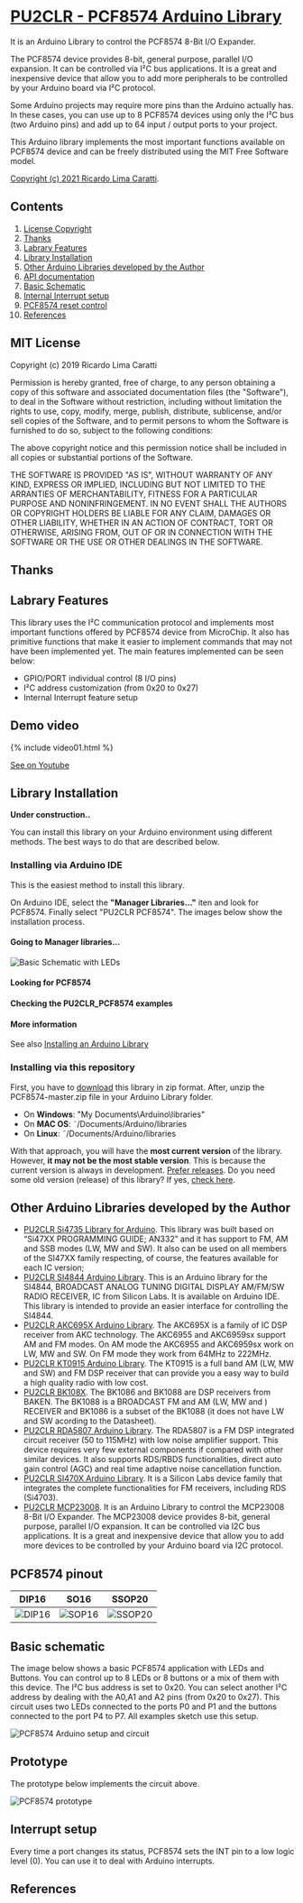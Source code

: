 # [PU2CLR - PCF8574 Arduino Library](https://pu2clr.github.io/PCF8574/)

It is an Arduino Library to control the PCF8574 8-Bit I/O Expander. 

The PCF8574 device provides 8-bit, general purpose, parallel I/O expansion. It can be controlled via I²C bus applications. It is a great and inexpensive device that allow you to add more peripherals to be controlled by your Arduino board via I²C protocol.

Some Arduino projects may require more pins than the Arduino actually has. In these cases, you can use up to 8 PCF8574 devices using only the I²C bus (two Arduino pins) and add up to 64 input / output ports to your project. 


This Arduino library implements the most important functions available on PCF8574 device  and can be freely distributed using the MIT Free Software model. 

[Copyright (c) 2021 Ricardo Lima Caratti](https://pu2clr.github.io/PCF8574/#mit-license).

## Contents

1. [License Copyright](https://pu2clr.github.io/PCF8574/#mit-license)
2. [Thanks](https://pu2clr.github.io/PCF8574/#thanks)
3. [Labrary Features](https://pu2clr.github.io/PCF8574/#labrary-features)
4. [Library Installation](https://pu2clr.github.io/PCF8574/#library-installation)
5. [Other Arduino Libraries developed by the Author](https://pu2clr.github.io/PCF8574/)
6. [API documentation](https://pu2clr.github.io/PCF8574/extras/apidoc/html/)
7. [Basic Schematic](https://pu2clr.github.io/PCF8574/#basic-schematic)
8. [Internal Interrupt setup](https://pu2clr.github.io/PCF8574/#internal-interrupt-setup) 
9.  [PCF8574 reset control](https://pu2clr.github.io/PCF8574/#PCF8574-reset-control)
10. [References](https://pu2clr.github.io/PCF8574/#references)


## MIT License 

Copyright (c) 2019 Ricardo Lima Caratti

Permission is hereby granted, free of charge, to any person obtaining a copy of this software and associated documentation files (the "Software"), to deal in the Software without restriction, including without limitation the rights to use, copy, modify, merge, publish, distribute, sublicense, and/or sell copies of the Software, and to permit persons to whom the Software is furnished to do so, subject to the following conditions:

The above copyright notice and this permission notice shall be included in all copies or substantial portions of the Software.

THE SOFTWARE IS PROVIDED "AS IS", WITHOUT WARRANTY OF ANY KIND, EXPRESS OR IMPLIED, INCLUDING BUT NOT LIMITED TO THE ARRANTIES OF MERCHANTABILITY, FITNESS FOR A PARTICULAR PURPOSE AND NONINFRINGEMENT. IN NO EVENT SHALL THE AUTHORS OR COPYRIGHT HOLDERS BE LIABLE FOR ANY CLAIM, DAMAGES OR OTHER LIABILITY, WHETHER IN AN ACTION OF CONTRACT, TORT OR OTHERWISE, ARISING FROM, OUT OF OR IN CONNECTION WITH THE SOFTWARE OR THE USE OR OTHER DEALINGS IN THE SOFTWARE.

## Thanks


## Labrary Features

This library uses the I²C communication protocol and implements most important functions offered by PCF8574 device from MicroChip. It also has primitive functions that make it easier to implement commands that may not have been implemented yet. The main features implemented can be seen below:

* GPIO/PORT individual control (8 I/O pins)
* I²C address customization (from 0x20 to 0x27)
* Internal Interrupt feature setup


## Demo video 

{% include video01.html %}

[See on Youtube](https://youtu.be/KaKorRy0hUI)
<BR>


## Library Installation

__Under construction..__ 

You can install this library on your Arduino environment using different methods. The best ways to do that are described below.  

### Installing via Arduino IDE

This is the easiest method to install this library.

On Arduino IDE, select the __"Manager Libraries..."__ iten and look for PCF8574. Finally select "PU2CLR PCF8574". The images below show the installation process. 


#### Going to Manager libraries...

![Basic Schematic with LEDs](extras/images/install_lib_01.png)


#### Looking for PCF8574



#### Checking the PU2CLR_PCF8574 examples




#### More information

See also [Installing an Arduino Library ](https://learn.sparkfun.com/tutorials/installing-an-arduino-library/using-the-arduino-library-manager)



### Installing via this repository 

First, you have to [download](https://github.com/pu2clr/PCF8574/archive/main.zip) this library in zip format. 
After, unzip the PCF8574-master.zip file in your Arduino Library folder. 

* On __Windows__: "My Documents\Arduino\libraries"
* On __MAC OS__: ˜/Documents/Arduino/libraries
* On __Linux__: ˜/Documents/Arduino/libraries

With that approach, you will have the __most current version__ of the library. However, __it may not be the most stable version__. This is because the current version is always in development. [Prefer releases](https://github.com/pu2clr/PCF8574/releases).
Do you need some old version (release) of this library?  If yes, [check here](https://github.com/pu2clr/PCF8574/releases). 


## Other Arduino Libraries developed by the Author

* [PU2CLR Si4735 Library for Arduino](https://pu2clr.github.io/SI4735/). This library was built based on “Si47XX PROGRAMMING GUIDE; AN332” and it has support to FM, AM and SSB modes (LW, MW and SW). It also can be used on all members of the SI47XX family respecting, of course, the features available for each IC version;
* [PU2CLR SI4844 Arduino Library](https://github.com/pu2clr/SI4844). This is an Arduino library for the SI4844, BROADCAST ANALOG TUNING DIGITAL DISPLAY AM/FM/SW RADIO RECEIVER,  IC from Silicon Labs.  It is available on Arduino IDE. This library is intended to provide an easier interface for controlling the SI4844.
* [PU2CLR AKC695X Arduino Library](https://pu2clr.github.io/AKC695X/). The AKC695X is a family of IC DSP receiver from AKC technology. The AKC6955 and AKC6959sx support AM and FM modes. On AM mode the AKC6955 and AKC6959sx work on LW, MW and SW. On FM mode they work from 64MHz to 222MHz.
* [PU2CLR KT0915 Arduino Library](https://pu2clr.github.io/KT0915/). The KT0915 is a full band AM (LW, MW and SW) and FM DSP receiver that can provide you a easy way to build a high quality radio with low cost.
* [PU2CLR BK108X](https://pu2clr.github.io/BK108X/). The BK1086 and BK1088 are DSP receivers from BAKEN. The BK1088 is a BROADCAST FM and AM (LW, MW and ) RECEIVER and BK1086 is a subset of the BK1088 (it does not have LW and SW acording to the Datasheet).
* [PU2CLR RDA5807 Arduino Library](https://pu2clr.github.io/RDA5807/). The RDA5807 is a FM DSP integrated circuit receiver (50 to 115MHz) with low noise amplifier support. This device requires very few external components if compared with other similar devices. It also supports RDS/RBDS functionalities, direct auto gain control (AGC) and real time adaptive noise cancellation function.
* [PU2CLR SI470X Arduino Library](https://pu2clr.github.io/SI470X/). It is a Silicon Labs device family that integrates the complete functionalities for FM receivers, including RDS (Si4703).
* [PU2CLR MCP23008](https://pu2clr.github.io/MCP23008/). It is an Arduino Library to control the MCP23008 8-Bit I/O Expander. The MCP23008 device provides 8-bit, general purpose, parallel I/O expansion. It can be controlled via I2C bus applications. It is a great and inexpensive device that allow you to add more devices to be controlled by your Arduino board via I2C protocol.


## PCF8574 pinout 


| DIP16 |  SO16 | SSOP20 | 
| ----- | ----- | ------ | 
| ![DIP16](extras/images/pcf8574_01_DIP16.png)| ![SOP16](extras/images/pcf8574_02_SO16.png) | ![SSOP20](extras/images/pcf8574_03_SSOP20.png) | 





## Basic schematic

The image below shows a basic PCF8574 application with LEDs and Buttons. You can control up to 8 LEDs or 8 buttons or a mix of them with this device. The I²C bus address is set to 0x20. You can select another I²C address by dealing with the A0,A1 and A2 pins (from 0x20 to 0x27). This circuit uses two LEDs connected to the ports P0 and P1 and the buttons connected to the port P4 to P7. All examples sketch use this setup. 

![PCF8574 Arduino setup and circuit](extras/images/basic_schematic.png)


## Prototype 

The prototype below implements the circuit above.

![PCF8574 prototype](extras/images/PCF8574_PROTOTYPE.png)


## Interrupt setup

Every time a port changes its status, PCF8574 sets the INT pin to a low logic level (0). 
You can use it to deal with Arduino interrupts. 




## References 









